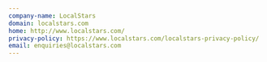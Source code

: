 ```yaml
---
company-name: LocalStars
domain: localstars.com
home: http://www.localstars.com/
privacy-policy: https://www.localstars.com/localstars-privacy-policy/
email: enquiries@localstars.com
---
```




